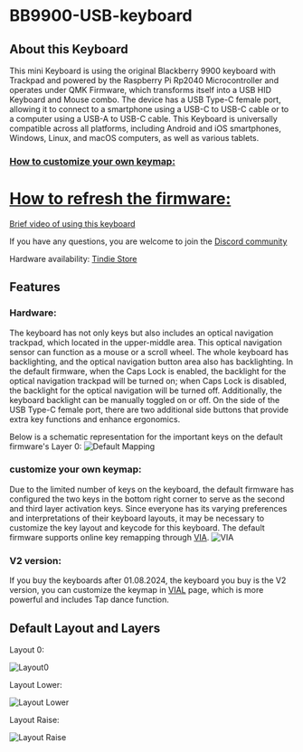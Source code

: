 # BB9900-USB-keyboard
## About this Keyboard

This mini Keyboard is using the original Blackberry 9900 keyboard with Trackpad and powered by the Raspberry Pi Rp2040 Microcontroller and operates under QMK Firmware, which transforms itself into a USB HID Keyboard and Mouse combo. The device has a USB Type-C female port, allowing it to connect to a smartphone using a USB-C to USB-C cable or to a computer using a USB-A to USB-C cable. This Keyboard is universally compatible across all platforms, including Android and iOS smartphones, Windows, Linux, and macOS computers, as well as various tablets.
### [How to customize your own keymap:](https://github.com/ZitaoTech/BB9900-USB-keyboard/tree/main/Tutorial_VIA)

# [How to refresh the firmware:](https://github.com/ZitaoTech/BB9900-USB-keyboard/tree/main/Tutorial_Refresh_Firmware)

[Brief video of using this keyboard](https://www.youtube.com/watch?v=568L-P2tBwc)

If you have any questions, you are welcome to join the [Discord community](https://discord.gg/PybEghmf8F)

Hardware availability: [Tindie Store](https://www.tindie.com/products/zitaotech/blackberry-bb9900-usb-keyboard-with-trackpad/)

## Features
### Hardware:

The keyboard has not only keys but also includes an optical navigation trackpad, which located in the upper-middle area. This optical navigation sensor can function as a mouse or a scroll wheel. The whole keyboard has backlighting, and the optical navigation button area also has backlighting. In the default firmware, when the Caps Lock is enabled, the backlight for the optical navigation trackpad will be turned on; when Caps Lock is disabled, the backlight for the optical navigation will be turned off. Additionally, the keyboard backlight can be manually toggled on or off. On the side of the USB Type-C female port, there are two additional side buttons that provide extra key functions and enhance ergonomics.

Below is a schematic representation for the important keys on the default firmware's Layer 0:
![Default Mapping](https://i.imgur.com/M8keKZ1.png)


### customize your own keymap:

Due to the limited number of keys on the keyboard, the default firmware has configured the two keys in the bottom right corner to serve as the second and third layer activation keys. Since everyone has its varying preferences and interpretations of their keyboard layouts, it may be necessary to customize the key layout and keycode for this keyboard. The default firmware supports online key remapping through [VIA](https://www.caniusevia.com).
![VIA](https://i.imgur.com/a0VlyBl.png)

### V2 version:

If you buy the keyboards after 01.08.2024, the keyboard you buy is the V2 version, you can customize the keymap in [VIAL](https://vial.rocks/) page, which is more powerful and includes Tap dance function.


## Default Layout and Layers
Layout 0:

![Layout0](https://i.imgur.com/0Pvp2nG.png)

Layout Lower:

![Layout Lower](https://i.imgur.com/ZXJmXin.png)

Layout Raise:

![Layout Raise](https://i.imgur.com/PozduM0.png)
